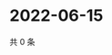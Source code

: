 # 2022-06-15

共 0 条

<!-- BEGIN WEIBO -->
<!-- 最后更新时间 Wed Jun 15 2022 17:15:35 GMT+0800 (China Standard Time) -->

<!-- END WEIBO -->
